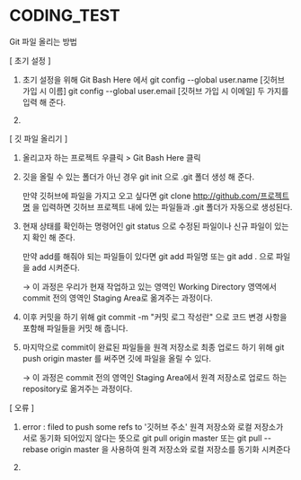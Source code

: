 # CODING_TEST

Git 파일 올리는 방법

[ 초기 설정 ]
1. 초기 설정을 위해 Git Bash Here 에서 
   git config --global user.name [깃허브 가입 시 이름]
   git config --global user.email [깃허브 가입 시 이메일]
   두 가지를 입력 해 준다.

2. 


[ 깃 파일 올리기 ]
1. 올리고자 하는 프로젝트 우클릭 > Git Bash Here 클릭

2. 깃을 올릴 수 있는 폴더가 아닌 경우 
   git init 
   으로 .git 폴더 생성 해 준다.
   
   만약 깃허브에 파일을 가지고 오고 싶다면
   git clone http://github.com/프로젝트명
   을 입력하면 깃허브 프로젝트 내에 있는 파일들과 .git 폴더가 자동으로 생성된다.
   
3. 현재 상태를 확인하는 명령어인 
   git status
   으로 수정된 파일이나 신규 파일이 있는지 확인 해 준다.
   
   만약 add를 해줘야 되는 파일들이 있다면
   git add 파일명   또는   git add .
   으로 파일을 add 시켜준다.
   
   → 이 과정은 우리가 현재 작업하고 있는 영역인 Working Directory 영역에서 
     commit 전의 영역인 Staging Area로 옮겨주는 과정이다.
   
4. 이후 커밋을 하기 위해
   git commit -m "커밋 로그 작성란"
   으로 코드 변경 사항을 포함해 파일들을 커밋 해 줍니다.
   
5. 마지막으로 commit이 완료된 파일들을 원격 저장소로 최종 업로드 하기 위해
   git push origin master 
   를 써주면 깃에 파일을 올릴 수 있다.
   
   → 이 과정은 commit 전의 영역인 Staging Area에서 
     원격 저장소로 업로드 하는 repository로 옮겨주는 과정이다.
	 
	 

[ 오류 ]
1. error : filed to push some refs to '깃허브 주소'
   원격 저장소와 로컬 저장소가 서로 동기화 되어있지 않다는 뜻으로
   git pull origin master 또는
   git pull --rebase origin master
   을 사용하여 원격 저장소와 로컬 저장소를 동기화 시켜준다
   
2. 

